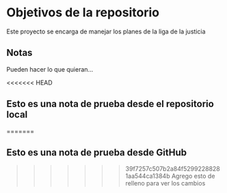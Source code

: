 # Objetivos de la repositorio

Este proyecto se encarga de manejar los planes de la liga de la justicia


## Notas
Pueden hacer lo que quieran...

<<<<<<< HEAD
## Esto es una nota de prueba desde el repositorio local
=======
## Esto es una nota de prueba desde GitHub
>>>>>>> 39f7257c507b2a84f52992288281aa544ca1384b
Agrego esto de relleno para ver los cambios
